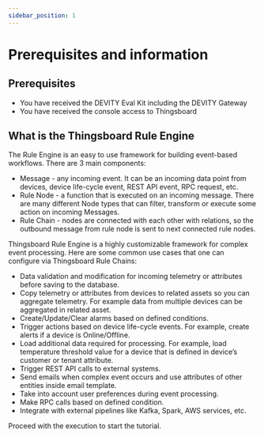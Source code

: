 ```yaml
---
sidebar_position: 1
---
```


# Prerequisites and information

## Prerequisites

- You have received the DEVITY Eval Kit including the DEVITY Gateway 
- You have received the console access to Thingsboard

## What is the Thingsboard Rule Engine

The Rule Engine is an easy to use framework for building event-based workflows. There are 3 main components:

- Message - any incoming event. It can be an incoming data point from devices, device life-cycle event, REST API event, RPC request, etc.
- Rule Node - a function that is executed on an incoming message. There are many different Node types that can filter, transform or execute some action on incoming Messages.
- Rule Chain - nodes are connected with each other with relations, so the outbound message from rule node is sent to next connected rule nodes.

Thingsboard Rule Engine is a highly customizable framework for complex event processing. Here are some common use cases that one can configure via Thingsboard Rule Chains:

- Data validation and modification for incoming telemetry or attributes before saving to the database.
- Copy telemetry or attributes from devices to related assets so you can aggregate telemetry. For example data from multiple devices can be aggregated in related asset.
- Create/Update/Clear alarms based on defined conditions.
- Trigger actions based on device life-cycle events. For example, create alerts if a device is Online/Offline.
- Load additional data required for processing. For example, load temperature threshold value for a device that is defined in device’s customer or tenant attribute.
- Trigger REST API calls to external systems.
- Send emails when complex event occurs and use attributes of other entities inside email template.
- Take into account user preferences during event processing.
- Make RPC calls based on defined condition.
- Integrate with external pipelines like Kafka, Spark, AWS services, etc.

Proceed with the execution to start the tutorial.